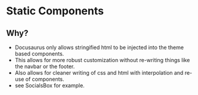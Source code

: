 # Static Components
## Why? 
- Docusaurus only allows stringified html to be injected into the theme based components.
- This allows for more robust customization without re-writing things like the navbar or the footer.
- Also allows for cleaner writing of css and html with interpolation and re-use of components.
- see SocialsBox for example. 